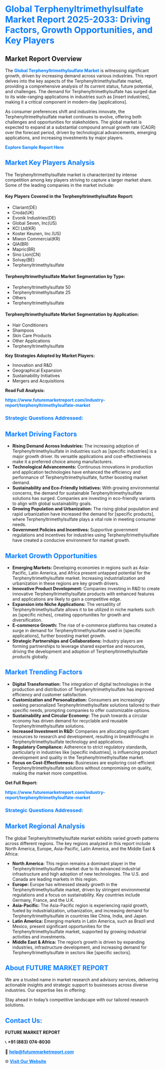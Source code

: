 <h1 style="color: #007BFF;">Global Terphenyltrimethylsulfate Market Report 2025-2033: Driving Factors, Growth Opportunities, and Key Players</h1>

<section id="overview">
<h2>Market Report Overview</h2>
<p>The <a href="https://www.futuremarketreport.com/industry-report/terphenyltrimethylsulfate-market" style="color: #007BFF; text-decoration: none;"><strong>Global Terphenyltrimethylsulfate Market</strong></a> is witnessing significant growth, driven by increasing demand across various industries. This report delves into the key aspects of the Terphenyltrimethylsulfate market, providing a comprehensive analysis of its current status, future potential, and challenges. The demand for Terphenyltrimethylsulfate has surged due to its wide-ranging applications in industries such as [insert industries], making it a critical component in modern-day [applications].</p>
<p>As consumer preferences shift and industries innovate, the Terphenyltrimethylsulfate market continues to evolve, offering both challenges and opportunities for stakeholders. The global market is expected to expand at a substantial compound annual growth rate (CAGR) over the forecast period, driven by technological advancements, emerging applications, and increasing investments by major players.</p>
</section>

<section id="overview">
<p><a href="https://www.futuremarketreport.com/request-sample/reportId=101304" style="color: #007BFF; text-decoration: none;"><strong>Explore Sample Report Here</strong></a></p>
</section>

<section id="key-players">
<h2 style="color: #007BFF;">Market Key Players Analysis</h2>
<p>The Terphenyltrimethylsulfate market is characterized by intense competition among key players striving to capture a larger market share. Some of the leading companies in the market include:</p>
<h4>Key Players Covered in the Terphenyltrimethylsulfate Report:</h4>
<ul><li>Clariant(DE)</li><li>Croda(UK)</li><li>Evonik Industries(DE)</li><li>Global Seven, Inc(US)</li><li>KCI Ltd(KR)</li><li>Koster Keunen, Inc.(US)</li><li>Miwon Commercial(KR)</li><li>QIA(BR)</li><li>Mapric(BR)</li><li>Sino Lion(CN)</li><li>Solvay(BE)</li><li>Terphenyltrimethylsulfate</li></ul>
<h4>Terphenyltrimethylsulfate Market Segmentation by Type:</h4>
<ul><li>Terphenyltrimethylsulfate 50</li><li>Terphenyltrimethylsulfate 25</li><li>Others</li><li>Terphenyltrimethylsulfate</li></ul>

<h4>Terphenyltrimethylsulfate Market Segmentation by Application:</h4>
<ul><li>Hair Conditioners</li><li>Shampoos</li><li>Skin Care Products</li><li>Other Applications</li><li>Terphenyltrimethylsulfate</li></ul>
<p><strong>Key Strategies Adopted by Market Players:</strong></p>
<ul>
<li>Innovation and R&D</li>
<li>Geographical Expansion</li>
<li>Sustainability Initiatives</li>
<li>Mergers and Acquisitions</li>
</ul>
</section>

<section>
<p><strong>Read Full Analysis: </strong></p><a href="https://www.futuremarketreport.com/industry-report/terphenyltrimethylsulfate-market" style="color: #007BFF; text-decoration: none;"><strong>https://www.futuremarketreport.com/industry-report/terphenyltrimethylsulfate-market</strong></a>
<h3 style="color: #007BFF;">Strategic Questions Addressed:</h3>
</section>

<section id="driving-factors">
<h2 style="color: #007BFF;">Market Driving Factors</h2>
<ul>
<li><strong>Rising Demand Across Industries:</strong> The increasing adoption of Terphenyltrimethylsulfate in industries such as [specific industries] is a major growth driver. Its versatile applications and cost-effectiveness make it a preferred choice among manufacturers.</li>
<li><strong>Technological Advancements:</strong> Continuous innovations in production and application technologies have enhanced the efficiency and performance of Terphenyltrimethylsulfate, further boosting market demand.</li>
<li><strong>Sustainability and Eco-Friendly Initiatives:</strong> With growing environmental concerns, the demand for sustainable Terphenyltrimethylsulfate solutions has surged. Companies are investing in eco-friendly variants to align with global sustainability goals.</li>
<li><strong>Growing Population and Urbanization:</strong> The rising global population and rapid urbanization have increased the demand for [specific products], where Terphenyltrimethylsulfate plays a vital role in meeting consumer needs.</li>
<li><strong>Government Policies and Incentives:</strong> Supportive government regulations and incentives for industries using Terphenyltrimethylsulfate have created a conducive environment for market growth.</li>
</ul>
</section>

<section id="growth-opportunities">
<h2 style="color: #007BFF;">Market Growth Opportunities</h2>
<ul>
<li><strong>Emerging Markets:</strong> Developing economies in regions such as Asia-Pacific, Latin America, and Africa present untapped potential for the Terphenyltrimethylsulfate market. Increasing industrialization and urbanization in these regions are key growth drivers.</li>
<li><strong>Innovative Product Development:</strong> Companies investing in R&D to create innovative Terphenyltrimethylsulfate products with enhanced features and applications are likely to gain a competitive edge.</li>
<li><strong>Expansion into Niche Applications:</strong> The versatility of Terphenyltrimethylsulfate allows it to be utilized in niche markets such as [specific niches], creating opportunities for growth and diversification.</li>
<li><strong>E-commerce Growth:</strong> The rise of e-commerce platforms has created a surge in demand for Terphenyltrimethylsulfate used in [specific applications], further boosting market growth.</li>
<li><strong>Strategic Partnerships and Collaborations:</strong> Industry players are forming partnerships to leverage shared expertise and resources, driving the development and adoption of Terphenyltrimethylsulfate products globally.</li>
</ul>
</section>

<section id="trending-factors">
<h2 style="color: #007BFF;">Market Trending Factors</h2>
<ul>
<li><strong>Digital Transformation:</strong> The integration of digital technologies in the production and distribution of Terphenyltrimethylsulfate has improved efficiency and customer satisfaction.</li>
<li><strong>Customization and Personalization:</strong> Consumers are increasingly seeking personalized Terphenyltrimethylsulfate solutions tailored to their specific needs, prompting companies to offer customizable options.</li>
<li><strong>Sustainability and Circular Economy:</strong> The push towards a circular economy has driven demand for recyclable and reusable Terphenyltrimethylsulfate solutions.</li>
<li><strong>Increased Investment in R&D:</strong> Companies are allocating significant resources to research and development, resulting in breakthroughs in Terphenyltrimethylsulfate technology and applications.</li>
<li><strong>Regulatory Compliance:</strong> Adherence to strict regulatory standards, particularly in industries like [specific industries], is influencing product development and quality in the Terphenyltrimethylsulfate market.</li>
<li><strong>Focus on Cost-Effectiveness:</strong> Businesses are exploring cost-efficient Terphenyltrimethylsulfate solutions without compromising on quality, making the market more competitive.</li>
</ul>
</section>

<section>
<p><strong>Get Full Report: </strong></p><a href="https://www.futuremarketreport.com/industry-report/terphenyltrimethylsulfate-market" style="color: #007BFF; text-decoration: none;"><strong>https://www.futuremarketreport.com/industry-report/terphenyltrimethylsulfate-market</strong></a>
<h3 style="color: #007BFF;">Strategic Questions Addressed:</h3>
</section>


<section id="regional-analysis">
<h2 style="color: #007BFF;">Market Regional Analysis</h2>
<p>The global Terphenyltrimethylsulfate market exhibits varied growth patterns across different regions. The key regions analyzed in this report include North America, Europe, Asia-Pacific, Latin America, and the Middle East & Africa:</p>
<ul>
<li><strong>North America:</strong> This region remains a dominant player in the Terphenyltrimethylsulfate market due to its advanced industrial infrastructure and high adoption of new technologies. The U.S. and Canada are leading markets in this region.</li>
<li><strong>Europe:</strong> Europe has witnessed steady growth in the Terphenyltrimethylsulfate market, driven by stringent environmental regulations and a focus on sustainability. Key countries include Germany, France, and the U.K.</li>
<li><strong>Asia-Pacific:</strong> The Asia-Pacific region is experiencing rapid growth, fueled by industrialization, urbanization, and increasing demand for Terphenyltrimethylsulfate in countries like China, India, and Japan.</li>
<li><strong>Latin America:</strong> Emerging markets in Latin America, such as Brazil and Mexico, present significant opportunities for the Terphenyltrimethylsulfate market, supported by growing industrial activities and investments.</li>
<li><strong>Middle East & Africa:</strong> The region’s growth is driven by expanding industries, infrastructure development, and increasing demand for Terphenyltrimethylsulfate in sectors like [specific sectors].</li>
</ul>
</section>

<footer>
<h2 style="color: #007BFF;">About FUTURE MARKET REPORT</h2>
<p>We are a trusted name in market research and advisory services, delivering actionable insights and strategic support to businesses across diverse industries. Our expertise lies in offering:</p>

<p>Stay ahead in today’s competitive landscape with our tailored research solutions.</p>

<h2 style="color: #007BFF;">Contact Us:</h2>
<p><strong>FUTURE MARKET REPORT</strong></p>
<p>📞 <strong>+91 (883) 074-8030</strong></p>
<p>📧 <strong><a href="mailto:help@futuremarketreport.com" style="color: #007BFF;">help@futuremarketreport.com</a></strong></p>
<p>🌐 <strong><a href="https://www.futuremarketreport.com/" style="color: #007BFF;">Visit Our Website</a></strong></p>
</footer>